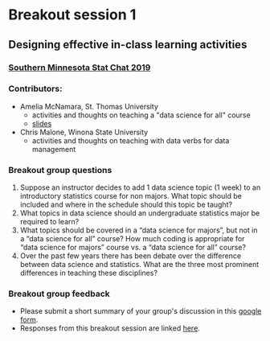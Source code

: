 # Breakout session 1
## Designing effective in-class learning activities
### [Southern Minnesota Stat Chat 2019](https://datasciencematerials.github.io/SoMN_StatChat_2019/)

### Contributors:

- Amelia McNamara, St. Thomas University
    - activities and thoughts on teaching a "data science for all" course
    - [slides](Malone_Presentation_DataVerbs.pptx)
- Chris Malone, Winona State University
    - activities and thoughts on teaching with data verbs for data management

### Breakout group questions

1. Suppose an instructor decides to add 1 data science topic (1 week) to an introductory statistics course for non majors.  What topic should be included and where in the schedule should this topic be taught? 
2. What topics in data science should an undergraduate statistics major be required to learn?
3. What topics should be covered in a “data science for majors”, but not in a “data science for all” course? How much coding is appropriate for “data science for majors” course vs. a “data science for all” course?
4. Over the past few years there has been debate over the difference between data science and statistics.  What are the three most prominent differences in teaching these disciplines?

### Breakout group feedback
 
 - Please submit a short summary of your group's discussion in this [google form](https://forms.gle/NZLPSreRhXF6ft4A9).
 - Responses from this breakout session are linked [here]().
